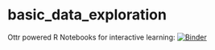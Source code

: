 # basic_data_exploration
 Ottr powered R Notebooks for interactive learning: [![Binder](https://mybinder.org/badge_logo.svg)](https://mybinder.org/v2/gh/R-icntay/basic_data_exploration/HEAD)
